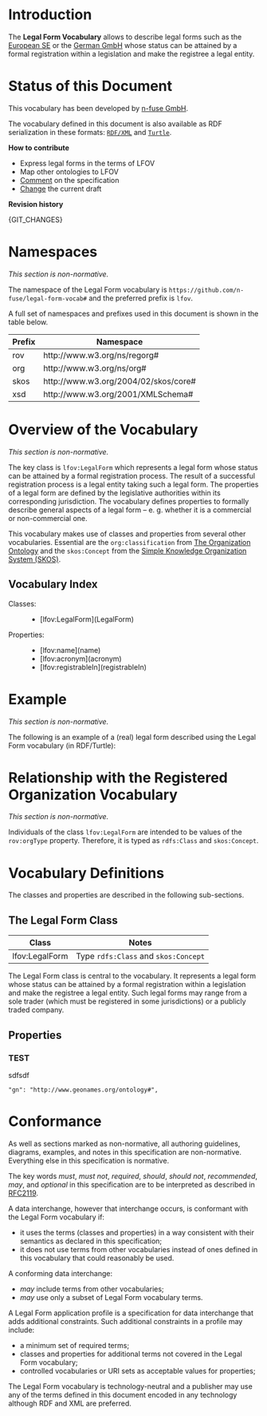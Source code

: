 # Introduction

The **Legal Form Vocabulary** allows to describe legal forms such as the
[European SE](http://en.wikipedia.org/wiki/European_Company_Regulation)
or the
[German GmbH](http://en.wikipedia.org/wiki/Gesellschaft_mit_beschr%C3%A4nkter_Haftung)
whose status can be attained by a formal registration within a legislation and
make the registree a legal entity.

# Status of this Document

This vocabulary has been developed by
[n-fuse GmbH](http://www.n-fuse.de).

The vocabulary defined in this document is also available as RDF serialization
in these formats: [`RDF/XML`](legal_form_vocab.rdf) and
[`Turtle`](legal_form_vocab.ttl).

**How to contribute**

* Express legal forms in the terms of LFOV
* Map other ontologies to LFOV
* [Comment](https://github.com/n-fuse/legal-form-vocab/issues) on the
  specification
* [Change](https://github.com/n-fuse/legal-form-vocab/master/legal_form.md)
  the current draft

**Revision history**

{GIT_CHANGES}

# Namespaces

_This section is non-normative._

The namespace of the Legal Form vocabulary is
`https://github.com/n-fuse/legal-form-vocab#` and the preferred prefix is `lfov`.

A full set of namespaces and prefixes used in this document is shown in the
table below.

<table id="namespaces">
  <thead>
    <tr>
      <th>Prefix</th>
      <th>Namespace</th>
    </tr>
  </thead>
  <tbody>
    <tr>
      <td>rov</td>
      <td>http://www.w3.org/ns/regorg#</td>
    </tr>
    <tr>
      <td>org</td>
      <td>http://www.w3.org/ns/org#</td>
    </tr>
    <tr>
      <td>skos</td>
      <td>http://www.w3.org/2004/02/skos/core#</td>
    </tr>
    <tr>
      <td>xsd</td>
      <td>http://www.w3.org/2001/XMLSchema#</td>
    </tr>
  </tbody>
</table>


# Overview of the Vocabulary

_This section is non-normative._

The key class is `lfov:LegalForm` which represents a legal form whose status
can be attained by a formal registration process. The result of a successful
registration process is a legal entity taking such a legal form.
The properties of a legal form are defined by the legislative authorities
within its corresponding jurisdiction.
The vocabulary defines properties to formally describe
general aspects of a legal form – e.&nbsp;g. whether it is a commercial
or non-commercial one.

This vocabulary makes use of classes and properties from several
other vocabularies. Essential are the `org:classification` from
[The Organization Ontology](http://www.w3.org/TR/2014/REC-vocab-org-20140116/)
and the `skos:Concept` from the
[Simple Knowledge Organization System (SKOS)](http://www.w3.org/2009/08/skos-reference/skos.html).

## Vocabulary Index

<dl>
  <dt>Classes:</dt>
  <dd>
    <ul>
      <li>
        [lfov:LegalForm](LegalForm)
      </li>
    </ul>
  </dd>

  <dt>Properties:</dt>
  <dd>
    <ul>
      <li>
        [lfov:name](name)
      </li>
      <li>
        [lfov:acronym](acronym)
      </li>
      <li>
        [lfov:registrableIn](registrableIn)
      </li>
    </ul>
  </dd>
</dl>

# Example

_This section is non-normative._

The following is an example of a (real) legal form described using
the Legal Form vocabulary (in RDF/Turtle):



# Relationship with the Registered Organization Vocabulary

_This section is non-normative._

Individuals of the class `lfov:LegalForm` are intended to be values of
the `rov:orgType` property. Therefore, it is typed as `rdfs:Class`
and `skos:Concept`.

# Vocabulary Definitions

The classes and properties are described in the following sub-sections.

## The Legal Form Class

<table>
  <thead>
    <tr>
      <th>Class</th>
      <th>Notes</th>
    </tr>
  </thead>
  <tbody>
    <tr>
      <td class="code">lfov:LegalForm</td>
      <td>
        Type
        <code>rdfs:Class</code> and
        <code>skos:Concept</code>
      </td>
    </tr>
  </tbody>
</table>

The Legal Form class is central to the vocabulary. It represents a legal form
whose status can be attained by a formal registration within a legislation and
make the registree a legal entity. Such legal forms may range from
a sole trader (which must be registered in some jurisdictions) or a publicly
traded company.

## Properties


### TEST

sdfsdf

    "gn": "http://www.geonames.org/ontology#",

# Conformance

As well as sections marked as non-normative, all authoring guidelines,
diagrams, examples, and notes in this specification are non-normative.
Everything else in this specification is normative.

The key words
<em title="must" class="rfc2119">must</em>,
<em title="must not" class="rfc2119">must not</em>,
<em title="required" class="rfc2119">required</em>,
<em title="should" class="rfc2119">should</em>,
<em title="should not" class="rfc2119">should not</em>,
<em title="recommended" class="rfc2119">recommended</em>,
<em title="may" class="rfc2119">may</em>, and
<em title="optional" class="rfc2119">optional</em>
in this specification are to be interpreted as described in
[RFC2119](http://www.ietf.org/rfc/rfc2119.txt).

A data interchange, however that interchange occurs, is conformant with the
Legal Form vocabulary if:

- it uses the terms (classes and properties) in a way consistent with their
  semantics as declared in this specification;
- it does not use terms from other vocabularies instead of ones defined in this
  vocabulary that could reasonably be used.

A conforming data interchange:

- <em class="rfc2119">may</em> include terms from other vocabularies;
- <em class="rfc2119">may</em> use only a subset of Legal Form vocabulary
  terms.

A Legal Form application profile is a specification for data
interchange that adds additional constraints. Such additional
constraints in a profile may include:

- a minimum set of required terms;
- classes and properties for additional terms not covered in the Legal Form vocabulary;
- controlled vocabularies or URI sets as acceptable values for properties;

The Legal Form vocabulary is technology-neutral and a publisher may use
any of the terms defined in this document encoded in any technology
although RDF and XML are preferred.
